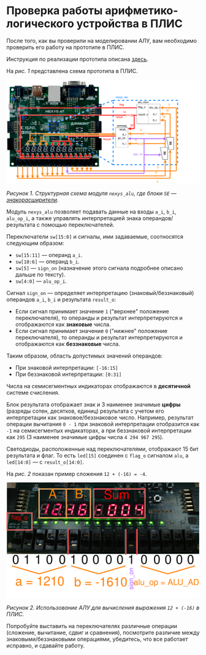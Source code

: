 # Проверка работы арифметико-логического устройства в ПЛИС

После того, как вы проверили на моделировании АЛУ, вам необходимо проверить его работу на прототипе в ПЛИС.

Инструкция по реализации прототипа описана [здесь](../../../Vivado%20Basics/How%20to%20program%20an%20fpga%20board.md).

На _рис. 1_ представлена схема прототипа в ПЛИС.

![../../../.pic/Labs/board%20files/nexys_alu_structure.drawio.svg](../../../.pic/Labs/board%20files/nexys_alu_structure.drawio.svg)

_Рисунок 1. Структурная схема модуля `nexys_alu`, где блоки `SE` — [знакорасширители](https://ru.wikipedia.org/wiki/Дополнительный_код#Расширение_знака)._

Модуль `nexys_alu` позволяет подавать данные на входы `a_i`, `b_i`, `alu_op_i`, а также управлять интерпретацией знака операндов/результата с помощью переключателей.

Переключатели `sw[15:0]` и сигналы, ими задаваемые, соотносятся следующим образом:
-   `sw[15:11]` — операнд `a_i`.
-   `sw[10:6]` — операнд `b_i`.
-   `sw[5]` — `sign_on` (назначение этого сигнала подробнее описано дальше по тексту).
-   `sw[4:0]` — `alu_op_i`.

Сигнал `sign_on` — определяет интерпретацию (знаковый/беззнаковый) операндов `a_i`, `b_i` и результата `result_o`:
-   Если сигнал принимает значение `1` ("верхнее" положение переключателя), то операнды и результат интерпретируются и отображаются как **знаковые** числа.
-   Если сигнал принимает значение `0` ("нижнее" положение переключателя), то операнды и результат интерпретируются и отображаются как **беззнаковые** числа.

Таким образом, область допустимых значений операндов:
-   При знаковой интерпретации: `[-16:15]`
-   При беззнаковой интерпретации: `[0:31]`

Числа на семисегментных индикаторах отображаются в **десятичной** системе счисления.

Блок результата отображает знак и 3 наименее значимые **цифры** (разряды сотен, десятков, единиц) результата с учетом его интерпретации как знаковое/беззнаковое число. Например, результат операции вычитания `0 - 1` при знаковой интерпретации отобразится как `-1` на семисегментых индикаторах, а при беззнаковой интерпретации как `295` (3 наименее значимые цифры числа `4 294 967 295`).

Светодиоды, расположенные над переключателями, отображают 15 бит результата и флаг. То есть `led[15]` соединен с `flag_o` сигналом `alu`, а `led[14:0]` — с `result_o[14:0]`.

На _рис. 2_ показан пример сложения `12 + (-16) = -4`.

![../../../.pic/Labs/board%20files/nexys_alu_12_plus_minus_16.drawio.svg](../../../.pic/Labs/board%20files/nexys_alu_12_plus_minus_16.drawio.svg)

_Рисунок 2. Использование АЛУ для вычисления выражения `12 + (-16)` в ПЛИС._

Попробуйте выставить на переключателях различные операции (сложение, вычитание, сдвиг и сравнения), посмотрите различие между знаковыми/беззнаковыми операциями, убедитесь, что все работает исправно, и сдавайте работу.
